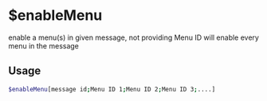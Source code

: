 # $enableMenu

enable a menu(s) in given message, not providing Menu ID will enable every menu in the message

## Usage

```bash
$enableMenu[message id;Menu ID 1;Menu ID 2;Menu ID 3;....]
```

